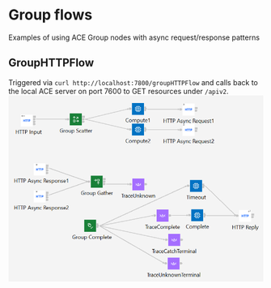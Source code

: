 # Group flows
Examples of using ACE Group nodes with async request/response patterns

## GroupHTTPFlow

Triggered via `curl http://localhost:7800/groupHTTPFlow` and calls back to the local ACE server
on port 7600 to GET resources under `/apiv2`.
![group-http-flow.png](/GroupApplication/group-http-flow.png)

